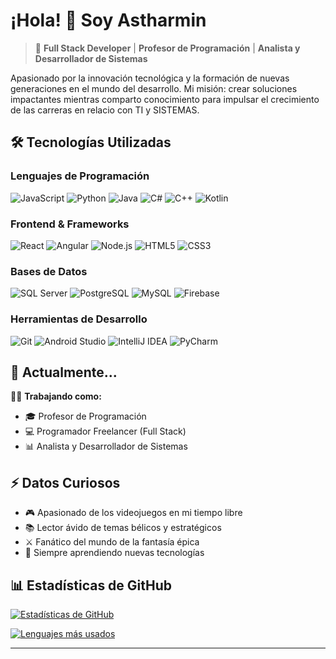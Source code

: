 <!-- si te metes aqui me debes ⭐ en mis repos, por chismoso! -->

# ¡Hola! 👋 Soy Astharmin

> 🚀 **Full Stack Developer** | **Profesor de Programación** | **Analista y Desarrollador de Sistemas**

Apasionado por la innovación tecnológica y la formación de nuevas generaciones en el mundo del desarrollo. Mi misión: crear soluciones impactantes mientras comparto conocimiento para impulsar el crecimiento de las carreras en relacio con TI y SISTEMAS.

## 🛠 Tecnologías Utilizadas

### Lenguajes de Programación
![JavaScript](https://img.shields.io/badge/-JavaScript-F7DF1E?logo=javascript&logoColor=black)
![Python](https://img.shields.io/badge/-Python-3776AB?logo=python&logoColor=white)
![Java](https://img.shields.io/badge/-Java-007396?logo=java&logoColor=white)
![C#](https://img.shields.io/badge/-C%23-239120?logo=c-sharp&logoColor=white)
![C++](https://img.shields.io/badge/-C++-00599C?logo=cplusplus&logoColor=white)
![Kotlin](https://img.shields.io/badge/-Kotlin-7F52FF?logo=kotlin&logoColor=white)

### Frontend & Frameworks
![React](https://img.shields.io/badge/-React-61DAFB?logo=react&logoColor=black)
![Angular](https://img.shields.io/badge/-Angular-DD0031?logo=angular&logoColor=white)
![Node.js](https://img.shields.io/badge/-Node.js-339933?logo=node.js&logoColor=white)
![HTML5](https://img.shields.io/badge/-HTML5-E34F26?logo=html5&logoColor=white)
![CSS3](https://img.shields.io/badge/-CSS3-1572B6?logo=css3&logoColor=white)

### Bases de Datos
![SQL Server](https://img.shields.io/badge/-SQL%20Server-CC2927?logo=microsoft-sql-server&logoColor=white)
![PostgreSQL](https://img.shields.io/badge/-PostgreSQL-4169E1?logo=postgresql&logoColor=white)
![MySQL](https://img.shields.io/badge/-MySQL-4479A1?logo=mysql&logoColor=white)
![Firebase](https://img.shields.io/badge/-Firebase-FFCA28?logo=firebase&logoColor=black)

### Herramientas de Desarrollo
![Git](https://img.shields.io/badge/-Git-F05032?logo=git&logoColor=white)
![Android Studio](https://img.shields.io/badge/-Android%20Studio-3DDC84?logo=android-studio&logoColor=white)
![IntelliJ IDEA](https://img.shields.io/badge/-IntelliJ%20IDEA-000000?logo=intellij-idea&logoColor=white)
![PyCharm](https://img.shields.io/badge/-PyCharm-000000?logo=pycharm&logoColor=white)

## 💼 Actualmente...

👨‍💻 **Trabajando como:**
- 🎓 Profesor de Programación
- 💻 Programador Freelancer (Full Stack)
- 📊 Analista y Desarrollador de Sistemas

## ⚡ Datos Curiosos
- 🎮 Apasionado de los videojuegos en mi tiempo libre
- 📚 Lector ávido de temas bélicos y estratégicos
- ⚔️ Fanático del mundo de la fantasía épica
- 🚀 Siempre aprendiendo nuevas tecnologías

## 📊 Estadísticas de GitHub

[![Estadísticas de GitHub](https://github-readme-stats.vercel.app/api?username=Astharmin&show_icons=true&theme=radical&hide_title=true)](https://github.com/Astharmin)

[![Lenguajes más usados](https://github-readme-stats.vercel.app/api/top-langs/?username=Astharmin&layout=compact&theme=radical&hide_border=true)](https://github.com/Astharmin)

---
